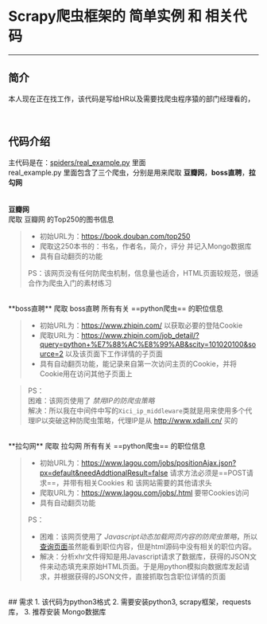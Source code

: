 # Scrapy爬虫框架的 简单实例 和 相关代码
***

## 简介
本人现在正在找工作，该代码是写给HR以及需要找爬虫程序猿的部门经理看的，



<br>

## 代码介绍

主代码是在：[spiders/real_example.py](https://github.com/zhangyunchuan/scrapy_example/blob/master/spiders/real_example.py "real_example.py 里面有 豆瓣网，boss直聘，拉勾网 爬虫代码") 里面  
real_example.py 里面包含了三个爬虫，分别是用来爬取 **豆瓣网**，**boss直聘**，**拉勾网**  
<br>
<br>
**豆瓣网**  
爬取 豆瓣网 的Top250的图书信息  

>* 初始URL为：<https://book.douban.com/top250>
>* 爬取这250本书的：书名，作者名，简介，评分 并记入Mongo数据库
>* 具有自动翻页的功能  
>
>PS：该网页没有任何防爬虫机制，信息量也适合，HTML页面较规范，很适合作为爬虫入门的素材练习
   
<br>
**boss直聘**  
爬取 boss直聘 所有有关 ==python爬虫== 的职位信息

>* 初始URL为：<https://www.zhipin.com/> 以获取必要的登陆Cookie
>* 爬取URL为：<https://www.zhipin.com/job_detail/?query=python+%E7%88%AC%E8%99%AB&scity=101020100&source=2> 以及该页面下工作详情的子页面
>* 具有自动翻页功能，能记录来自第一次访问主页的Cookie，并将Cookie用在访问其他子页面上

>PS：  
>困难：该网页使用了 *禁用IP的防爬虫策略*   
>解决：所以我在中间件中写的`Xici_ip_middleware`类就是用来使用多个代理IP以突破这种防爬虫策略，代理IP是从 <http://www.xdaili.cn/> 买的

<br>
**拉勾网**  
爬取 拉勾网 所有有关 ==python爬虫== 的职位信息

>* 初始URL为：<https://www.lagou.com/jobs/positionAjax.json?px=default&needAddtionalResult=false> 请求方法必须是==POST请求==，并带有相关Cookies 和 该网站需要的其他请求头 
>* 爬取URL为：<https://www.lagou.com/jobs/.html> 要带Cookies访问
>* 具有自动翻页功能
>
>PS：   
> 
>* 困难：该网页使用了 *Javascript动态加载网页内容的防爬虫策略*，所以[查询页面](https://www.lagou.com/jobs/list_python%20%E7%88%AC%E8%99%AB?labelWords=&fromSearch=true&suginput=)虽然能看到职位内容，但是html源码中没有相关的职位内容。  
>* 解决：分析xhr文件得知是用Javascript请求了数据库，获得的JSON文件来动态填充来原始HTML页面。于是用python模拟向数据库发起请求，并根据获得的JSON文件，直接抓取包含职位详情的页面
	
	
	
<br>
## 需求
1. 该代码为python3格式
2. 需要安装python3, scrapy框架，requests库，
3. 推荐安装 Mongo数据库















